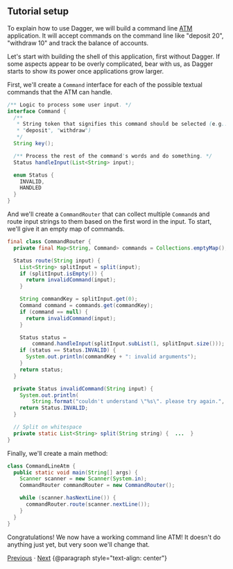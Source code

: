 ## Tutorial setup

To explain how to use Dagger, we will build a command line
[ATM](https://en.wikipedia.org/wiki/Automated_teller_machine) application. It
will accept commands on the command line like "deposit 20", "withdraw 10" and
track the balance of accounts.

Let's start with building the shell of this application, first without Dagger.
If some aspects appear to be overly complicated, bear with us, as Dagger starts
to show its power once applications grow larger.

First, we'll create a `Command` interface for each of the possible textual
commands that the ATM can handle.

```java
/** Logic to process some user input. */
interface Command {
  /**
   * String token that signifies this command should be selected (e.g.:
   * "deposit", "withdraw")
   */
  String key();

  /** Process the rest of the command's words and do something. */
  Status handleInput(List<String> input);

  enum Status {
    INVALID,
    HANDLED
  }
}
```

And we'll create a `CommandRouter` that can collect multiple `Command`s and
route input strings to them based on the first word in the input. To start,
we'll give it an empty map of commands.

```java
final class CommandRouter {
  private final Map<String, Command> commands = Collections.emptyMap();

  Status route(String input) {
    List<String> splitInput = split(input);
    if (splitInput.isEmpty()) {
      return invalidCommand(input);
    }

    String commandKey = splitInput.get(0);
    Command command = commands.get(commandKey);
    if (command == null) {
      return invalidCommand(input);
    }

    Status status =
        command.handleInput(splitInput.subList(1, splitInput.size()));
    if (status == Status.INVALID) {
      System.out.println(commandKey + ": invalid arguments");
    }
    return status;
  }

  private Status invalidCommand(String input) {
    System.out.println(
        String.format("couldn't understand \"%s\". please try again.", input));
    return Status.INVALID;
  }

  // Split on whitespace
  private static List<String> split(String string) {  ...  }
}
```

Finally, we'll create a main method:

```java
class CommandLineAtm {
  public static void main(String[] args) {
    Scanner scanner = new Scanner(System.in);
    CommandRouter commandRouter = new CommandRouter();

    while (scanner.hasNextLine()) {
      commandRouter.route(scanner.nextLine());
    }
  }
}
```

Congratulations! We now have a working command line ATM! It doesn't do anything
just yet, but very soon we'll change that.

[Previous](index) · [Next](02-initial-dagger)
{@paragraph style="text-align: center"}
